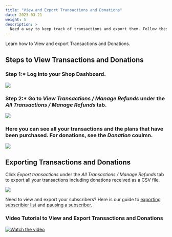 ```yaml
---
title: "View and Export Transactions and Donations"
date: 2023-03-21
weight: 5
description: >
  Need a way to keep track of transactions and export them. Follow these steps to view and export transactions and donations from your dashboard
---
```


Learn how to View and export Transactions and Donations.

## Steps to View Transactions and Donations

### Step 1:*  Log into your Shop Dashboard.

![](https://subscribie.co.uk/blog/content/images/size/w1000/2022/11/image-64.png)

### Step 2:* Go to *View Transactions / Manage Refunds* under the *All Transactions / Manage Refunds* tab.

![](https://subscribie.co.uk/p/wp-content/uploads/2023/03/Screenshot-2023-03-21-193527-1024x521.png)

### Here you can see all your transactions and the plans that have been purchased. For donations, see the *Donation* coulmn.

![](https://subscribie.co.uk/p/wp-content/uploads/2023/03/Screenshot-2023-03-21-193429-1024x476.png)

## Exporting Transactions and Donations

Click *Export transactions* under the *All Transactions / Manage Refunds* tab to export all your transactions including donations received as a CSV file.

![](https://subscribie.co.uk/p/wp-content/uploads/2023/03/Screenshot-2023-03-21-193602-1024x405.png)

Need to view and export your subscribers? Here is our guide to [exporting subscribier list](https://docs.subscribie.co.uk/docs/tasks/export-subscribers-from-your-shop/) and [pausing a subscriber.](https://docs.subscribie.co.uk/docs/tasks/pause-a-subscribers-subscription/)

### Video Tutorial to View and Export Transactions and Donations

[![Watch the video](https://i.ytimg.com/an_webp/XMOlz9oMw6w/mqdefault_6s.webp?du=3000&sqp=CNzRhaQG&rs=AOn4CLASow0d3J8ZriP4l-jfZJXJeFzhcQ)](https://youtu.be/XMOlz9oMw6w)